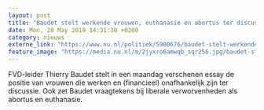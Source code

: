```yaml
---
layout: post
title: "Baudet stelt werkende vrouwen, euthanasie en abortus ter discussie"
date: Mon, 20 May 2019 14:31:38 +0200
category: nieuws
externe_link: "https://www.nu.nl/politiek/5900676/baudet-stelt-werkende-vrouwen-euthanasie-en-abortus-ter-discussie.html"
feature_image: "https://media.nu.nl/m/2jyxro6amwqb_sqr256.jpg/baudet-stelt-werkende-vrouwen-euthanasie-en-abortus-ter-discussie.jpg"
---
```


FVD-leider Thierry Baudet stelt in een maandag verschenen essay de positie van vrouwen die werken en (financieel) onafhankelijk zijn ter discussie. Ook zet Baudet vraagtekens bij liberale verworvenheden als abortus en euthanasie.
